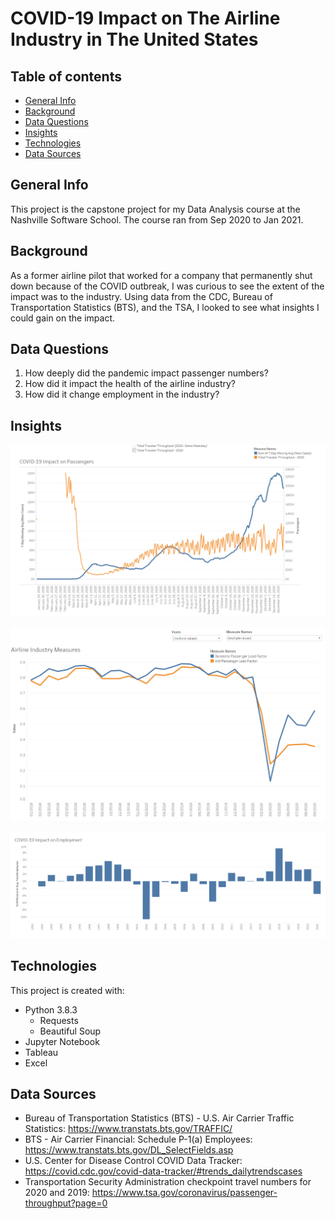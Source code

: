 # COVID-19 Impact on The Airline Industry in The United States

## Table of contents
* [General Info](#general-info)
* [Background](#background)
* [Data Questions](#data-questions)
* [Insights](#insights)
* [Technologies](#technologies)
* [Data Sources](#data-sources)

## General Info
This project is the capstone project for my Data Analysis course at the Nashville Software School. The course ran from Sep 2020 to Jan 2021.

## Background
As a former airline pilot that worked for a company that permanently shut down because of the COVID outbreak, I was curious to see the extent of the impact was to the industry. Using data from the CDC, Bureau of Transportation Statistics (BTS), and the TSA, I looked to see what insights I could gain on the impact.

## Data Questions
1. How deeply did the pandemic impact passenger numbers?
2. How did it impact the health of the airline industry?
3. How did it change employment in the industry?

## Insights
![Passenger Impact](/images/passengers.png)

![Industry Measures](/images/measures.png)

![Employment Impact](/images/employees.png)

## Technologies
This project is created with:
* Python 3.8.3
  * Requests
  * Beautiful Soup
* Jupyter Notebook
* Tableau
* Excel

## Data Sources
* Bureau of Transportation Statistics (BTS) - U.S. Air Carrier Traffic Statistics: https://www.transtats.bts.gov/TRAFFIC/
* BTS - Air Carrier Financial: Schedule P-1(a) Employees: https://www.transtats.bts.gov/DL_SelectFields.asp
* U.S. Center for Disease Control COVID Data Tracker: https://covid.cdc.gov/covid-data-tracker/#trends_dailytrendscases
* Transportation Security Administration checkpoint travel numbers for 2020 and 2019: https://www.tsa.gov/coronavirus/passenger-throughput?page=0
